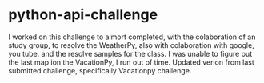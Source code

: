 # python-api-challenge
I worked on this challenge to almort completed, with the colaboration of an study group, to resolve the WeatherPy, also with colaboration with google, you tube. and the resolve samples for the class. 
I was unable to figure out the last map ion the VacationPy, I run out of time.
Updated verion from last submitted challenge, specifically Vacationpy challenge.
